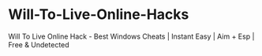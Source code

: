 # Will-To-Live-Online-Hacks
Will To Live Online Hack - Best Windows Cheats | Instant Easy | Aim + Esp | Free &amp; Undetected
